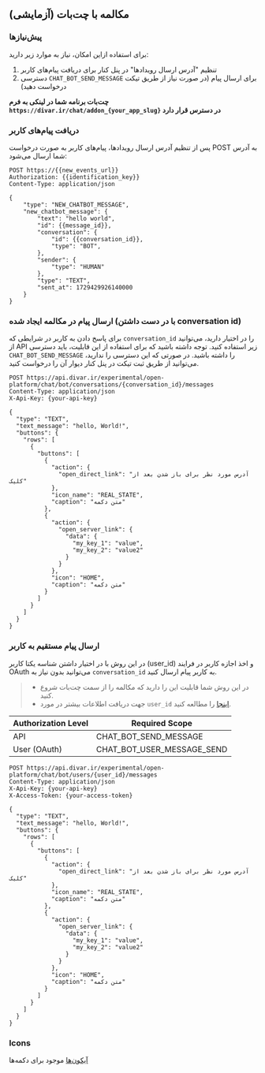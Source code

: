 ## مکالمه با چت‌بات (آزمایشی)

### پیش‌نیازها

برای استفاده ازاین امکان، نیاز به موارد زیر دارید:

1. تنظیم "آدرس ارسال رویدادها" در پنل کنار برای دریافت پیام‌های کاربر
2. دسترسی `CHAT_BOT_SEND_MESSAGE` برای ارسال پیام (در صورت نیاز از طریق تیکت درخواست دهید)

**چت‌بات برنامه شما در لینکی به فرم `https://divar.ir/chat/addon_{your_app_slug}` در دسترس قرار دارد**

### دریافت پیام‌های کاربر

پس از تنظیم آدرس ارسال رویدادها، پیام‌های کاربر به صورت درخواست POST به آدرس شما ارسال می‌شود:

```http request
POST https://{{new_events_url}}
Authorization: {{identification_key}}
Content-Type: application/json

{
    "type": "NEW_CHATBOT_MESSAGE",
    "new_chatbot_message": {
        "text": "hello world",
        "id": {{message_id}},
        "conversation": {
            "id": {{conversation_id}},
            "type": "BOT",
        },
        "sender": {
            "type": "HUMAN"
        },
        "type": "TEXT",
        "sent_at": 1729429926140000
    }
}
```

### ارسال پیام در مکالمه ایجاد شده (با در دست داشتن conversation id)

برای پاسخ دادن به کاربر در شرایطی که `conversation_id` را در اختیار دارید، می‌توانید از API زیر استفاده کنید. توجه داشته باشید که برای استفاده از این قابلیت، باید دسترسی `CHAT_BOT_SEND_MESSAGE` را داشته باشید. در صورتی که این دسترسی را ندارید، می‌توانید از طریق ثبت تیکت در پنل کنار دیوار آن را درخواست کنید.


```http request
POST https://api.divar.ir/experimental/open-platform/chat/bot/conversations/{conversation_id}/messages
Content-Type: application/json
X-Api-Key: {your-api-key}

{
  "type": "TEXT",
  "text_message": "hello, World!",
  "buttons": {
    "rows": [
      {
        "buttons": [
          {
            "action": {
              "open_direct_link": "آدرس مورد نظر برای باز شدن بعد از کلیک"
            },
            "icon_name": "REAL_STATE",
            "caption": "متن دکمه"
          },
          {
            "action": {
              "open_server_link": {
                "data": {
                  "my_key_1": "value",
                  "my_key_2": "value2"
                }
              }
            },
            "icon": "HOME",
            "caption": "متن دکمه"
          }
        ]
      }
    ]
  }
}
```
### ارسال پیام مستقیم به کاربر
در این روش با در اختیار داشتن شناسه یکتا کاربر (user_id) و اخذ اجازه کاربر در فرایند OAuth می‌توانید بدون نیاز به `conversation_id` به کاربر پیام ارسال کنید.
> - در این روش شما قابلیت این را دارید که مکالمه را از سمت چت‌بات شروع کنید.
> - جهت دریافت اطلاعات بیشتر در مورد `user_id` [اینجا](/oauth/get_user.md) را مطالعه کنید.

| Authorization Level | Required Scope             |
|---------------------|----------------------------|
| API                 | CHAT_BOT_SEND_MESSAGE      |
| User (OAuth)        | CHAT_BOT_USER_MESSAGE_SEND |

```http request
POST https://api.divar.ir/experimental/open-platform/chat/bot/users/{user_id}/messages
Content-Type: application/json
X-Api-Key: {your-api-key}
X-Access-Token: {your-access-token}

{
  "type": "TEXT",
  "text_message": "hello, World!",
  "buttons": {
    "rows": [
      {
        "buttons": [
          {
            "action": {
              "open_direct_link": "آدرس مورد نظر برای باز شدن بعد از کلیک"
            },
            "icon_name": "REAL_STATE",
            "caption": "متن دکمه"
          },
          {
            "action": {
              "open_server_link": {
                "data": {
                  "my_key_1": "value",
                  "my_key_2": "value2"
                }
              }
            },
            "icon": "HOME",
            "caption": "متن دکمه"
          }
        ]
      }
    ]
  }
}
```


### Icons
[آیکون‌ها][آیکون‌ها] موجود برای دکمه‌ها

[آیکون‌ها]: https://www.figma.com/design/ZhhSihwKTjiER1VUDX4ovh/%F0%9F%93%92-Kenar-Docs-(WIP)?node-id=1501-2225&p=f

